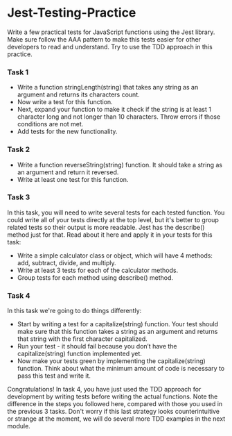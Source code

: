 # Jest-Testing-Practice
Write a few practical tests for JavaScript functions using the Jest library. Make sure follow the AAA pattern to make this tests easier for other developers to read and understand. Try to use the TDD approach in this practice.

### Task 1
* Write a function stringLength(string) that takes any string as an argument and returns its characters count.
* Now write a test for this function.
* Next, expand your function to make it check if the string is at least 1 character long and not longer than 10 characters. Throw errors if those conditions are not met.
* Add tests for the new functionality.
### Task 2
* Write a function reverseString(string) function. It should take a string as an argument and return it reversed.
* Write at least one test for this function.

### Task 3
In this task, you will need to write several tests for each tested function. You could write all of your tests directly at the top level, but it's better to group related tests so their output is more readable. Jest has the describe() method just for that. Read about it here and apply it in your tests for this task:

* Write a simple calculator class or object, which will have 4 methods: add, subtract, divide, and multiply.
* Write at least 3 tests for each of the calculator methods.
* Group tests for each method using describe() method.

### Task 4
In this task we're going to do things differently:

* Start by writing a test for a capitalize(string) function. Your test should make sure that this function takes a string as an argument and returns that string with the first character capitalized.
* Run your test - it should fail because you don’t have the capitalize(string) function implemented yet.
* Now make your tests green by implementing the capitalize(string) function. Think about what the minimum amount of code is necessary to pass this test and write it.
  
Congratulations! In task 4, you have just used the TDD approach for development by writing tests before writing the actual functions. Note the difference in the steps you followed here, compared with those you used in the previous 3 tasks. Don't worry if this last strategy looks counterintuitive or strange at the moment, we will do several more TDD examples in the next module.
